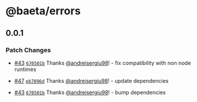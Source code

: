 # @baeta/errors

## 0.0.1

### Patch Changes

- [#43](https://github.com/andreisergiu98/baeta/pull/43) [`670501b`](https://github.com/andreisergiu98/baeta/commit/670501b2b1cfb1126be3421293b8ccd597c6ffc2) Thanks [@andreisergiu98](https://github.com/andreisergiu98)! - fix compatibility with non node runtimes

- [#47](https://github.com/andreisergiu98/baeta/pull/47) [`eb7096d`](https://github.com/andreisergiu98/baeta/commit/eb7096d42a53b17bae0a8365eccb795e7ded02e9) Thanks [@andreisergiu98](https://github.com/andreisergiu98)! - update dependencies

- [#43](https://github.com/andreisergiu98/baeta/pull/43) [`670501b`](https://github.com/andreisergiu98/baeta/commit/670501b2b1cfb1126be3421293b8ccd597c6ffc2) Thanks [@andreisergiu98](https://github.com/andreisergiu98)! - bump dependencies
